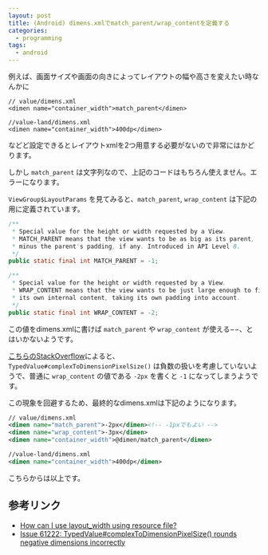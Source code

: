 ```yaml
---
layout: post
title: (Android) dimens.xmlでmatch_parent/wrap_contentを定義する
categories:
  - programming
tags:
  - android
---
```


例えば、画面サイズや画面の向きによってレイアウトの幅や高さを変えたい時なんかに

```
// value/dimens.xml
<dimen name="container_width">match_parent</dimen>

//value-land/dimens.xml
<dimen name="container_width">400dp</dimen>
```

などど設定できるとレイアウトxmlを2つ用意する必要がないので非常にはかどります。

しかし `match_parent` は文字列なので、上記のコードはもちろん使えません。エラーになります。


`ViewGroup$LayoutParams` を見てみると、`match_parent`, `wrap_content` は下記の用に定義されています。

```java
/**
 * Special value for the height or width requested by a View.
 * MATCH_PARENT means that the view wants to be as big as its parent,
 * minus the parent's padding, if any. Introduced in API Level 8.
 */
public static final int MATCH_PARENT = -1;

/**
 * Special value for the height or width requested by a View.
 * WRAP_CONTENT means that the view wants to be just large enough to fit
 * its own internal content, taking its own padding into account.
 */
public static final int WRAP_CONTENT = -2;
```

この値をdimens.xmlに書けば `match_parent` や `wrap_content` が使える−−、とはいかないようです。

[こちらのStackOverflow](http://stackoverflow.com/questions/6859331/how-can-i-use-layout-width-using-resource-file#answer-19461468)によると、 `TypedValue#complexToDimensionPixelSize()` は負数の扱いを考慮していないようで、普通に `wrap_content` の値である `-2px` を書くと `-1` になってしまうようです。

この現象を回避するため、最終的なdimens.xmlは下記のようになります。

```xml
// value/dimens.xml
<dimen name="match_parent">-2px</dimen><!-- -1pxでもよい -->
<dimen name="wrap_content">-3px</dimen>
<dimen name="container_width">@dimen/match_parent</dimen>

//value-land/dimens.xml
<dimen name="container_width">400dp</dimen>
```

こちらからは以上です。

## 参考リンク
- [How can I use layout_width using resource file?](http://stackoverflow.com/questions/6859331/how-can-i-use-layout-width-using-resource-file)
- [Issue 61222:	TypedValue#complexToDimensionPixelSize() rounds negative dimensions incorrectly](https://code.google.com/p/android/issues/detail?id=61222&thanks=61222&ts=1382148635)
